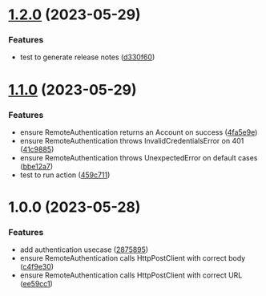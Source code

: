# [1.2.0](https://github.com/maycon8609/clean-architecture-react/compare/v1.1.0...v1.2.0) (2023-05-29)


### Features

* test to generate release notes ([d330f60](https://github.com/maycon8609/clean-architecture-react/commit/d330f601d00270187d4ea8f9495a7a3c0d78b2ba))

# [1.1.0](https://github.com/maycon8609/clean-architecture-react/compare/v1.0.0...v1.1.0) (2023-05-29)


### Features

* ensure RemoteAuthentication returns an Account on success ([4fa5e9e](https://github.com/maycon8609/clean-architecture-react/commit/4fa5e9e7ab3bf823b045b1f6d00c62f14c06382e))
* ensure RemoteAuthentication throws InvalidCredentialsError on 401 ([41c9885](https://github.com/maycon8609/clean-architecture-react/commit/41c9885cb6b019fd8ddf95bfe2806b9c6051e5c5))
* ensure RemoteAuthentication throws UnexpectedError on default cases ([bbe12a7](https://github.com/maycon8609/clean-architecture-react/commit/bbe12a77012eb8111c4d2e34234dbe23282831f0))
* test to run action ([459c711](https://github.com/maycon8609/clean-architecture-react/commit/459c71191488de70f73394c18159f66e29b514fd))

# 1.0.0 (2023-05-28)


### Features

* add authentication usecase ([2875895](https://github.com/maycon8609/clean-architecture-react/commit/2875895c65869970d7fbe5648b4e0a7fb6c37aea))
* ensure RemoteAuthentication calls HttpPostClient with correct body ([c4f9e30](https://github.com/maycon8609/clean-architecture-react/commit/c4f9e30c9fa886993706799e397bbb58eca53e00))
* ensure RemoteAuthentication calls HttpPostClient with correct URL ([ee59cc1](https://github.com/maycon8609/clean-architecture-react/commit/ee59cc15f28d6aebb17e154a2f817d75f89bdd61))
